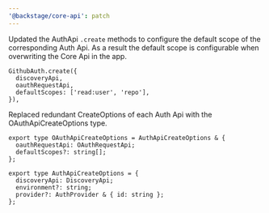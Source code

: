 ```yaml
---
'@backstage/core-api': patch
---
```


Updated the AuthApi `.create` methods to configure the default scope of the corresponding Auth Api. As a result the
default scope is configurable when overwriting the Core Api in the app.

```
GithubAuth.create({
  discoveryApi,
  oauthRequestApi,
  defaultScopes: ['read:user', 'repo'],
}),
```

Replaced redundant CreateOptions of each Auth Api with the OAuthApiCreateOptions type.

```
export type OAuthApiCreateOptions = AuthApiCreateOptions & {
  oauthRequestApi: OAuthRequestApi;
  defaultScopes?: string[];
};

export type AuthApiCreateOptions = {
  discoveryApi: DiscoveryApi;
  environment?: string;
  provider?: AuthProvider & { id: string };
};
```
